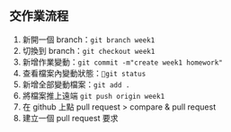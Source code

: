 ## 交作業流程

1. 新開一個 branch：`git branch week1`
2. 切換到 branch：`git checkout week1`
3. 新增作業變動：`git commit -m"create week1 homework"`
4. 查看檔案內變動狀態：`git status`
5. 新增全部變動檔案：`git add .`
6. 將檔案推上遠端 `git push origin week1`
7. 在 github 上點 pull request > compare & pull request
8. 建立一個 pull request 要求

